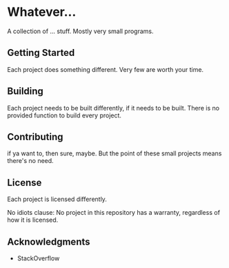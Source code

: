 # Whatever...

A collection of ... stuff. Mostly very small programs.

## Getting Started

Each project does something different. Very few are worth your time.

## Building

Each project needs to be built differently, if it needs to be built. There is no provided function to build every project.

## Contributing

if ya want to, then sure, maybe. But the point of these small projects means there's no need.

## License

Each project is licensed differently.

No idiots clause: No project in this repository has a warranty, regardless of how it is licensed.

## Acknowledgments

* StackOverflow

